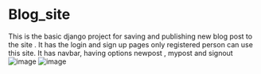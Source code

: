 # Blog_site
This is the basic django project for saving and publishing new blog post to the site .
It has the login and sign up pages only registered person can use this site. 
It has navbar, having options newpost , mypost and signout 
![image](https://github.com/user-attachments/assets/da9b6f47-bb38-4605-a3cb-b66ab2711265)
![image](https://github.com/user-attachments/assets/bf093700-07a7-47e1-ae7a-6bb24b97557a)
